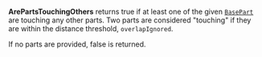 **ArePartsTouchingOthers** returns true if at least one of the given
[`BasePart`](https://create.roblox.com/docs/reference/engine/classes/BasePart) are touching any other parts. Two parts are considered
"touching" if they are within the distance threshold, `overlapIgnored`.

If no parts are provided, false is returned.